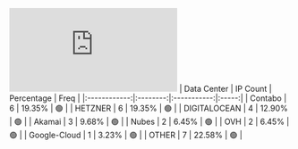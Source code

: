 ![Diagramm](https://github.com/obajay/StateSync-snapshots/blob/main/Projects/Likecoin/1/README.md)
| Data Center | IP Count | Percentage | Freq |
|:------------:|:--------:|:-----------:|:-----:|
| Contabo | 6 | 19.35% | 🟢 |
| HETZNER | 6 | 19.35% | 🟢 |
| DIGITALOCEAN | 4 | 12.90% | 🟢 |
| Akamai | 3 | 9.68% | 🟢 |
| Nubes | 2 | 6.45% | 🟢 |
| OVH | 2 | 6.45% | 🟢 |
| Google-Cloud | 1 | 3.23% | 🟢 |
| OTHER | 7 | 22.58% | 🟢 |